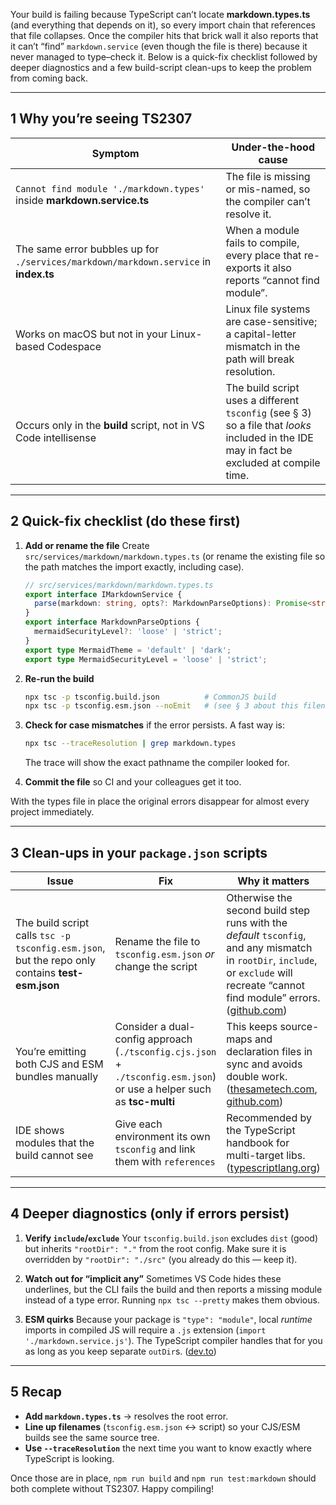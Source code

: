 Your build is failing because TypeScript can’t locate **markdown.types.ts** (and everything that depends on it), so every import chain that references that file collapses. Once the compiler hits that brick wall it also reports that it can’t “find” `markdown.service` (even though the file is there) because it never managed to type–check it. Below is a quick-fix checklist followed by deeper diagnostics and a few build-script clean-ups to keep the problem from coming back.

---

## 1  Why you’re seeing TS2307

| Symptom                                                                              | Under-the-hood cause                                                                                                                        |
| ------------------------------------------------------------------------------------ | ------------------------------------------------------------------------------------------------------------------------------------------- |
| `Cannot find module './markdown.types'` inside **markdown.service.ts**               | The file is missing or mis-named, so the compiler can’t resolve it.                                                                         |
| The same error bubbles up for `./services/markdown/markdown.service` in **index.ts** | When a module fails to compile, every place that re-exports it also reports “cannot find module”.                                           |
| Works on macOS but not in your Linux-based Codespace                                 | Linux file systems are case-sensitive; a capital-letter mismatch in the path will break resolution.                                         |
| Occurs only in the **build** script, not in VS Code intellisense                     | The build script uses a different `tsconfig` (see § 3) so a file that *looks* included in the IDE may in fact be excluded at compile time.  |

---

## 2  Quick-fix checklist (do these first)

1. **Add or rename the file**
   Create `src/services/markdown/markdown.types.ts` (or rename the existing file so the path matches the import exactly, including case).

   ```ts
   // src/services/markdown/markdown.types.ts
   export interface IMarkdownService {
     parse(markdown: string, opts?: MarkdownParseOptions): Promise<string>;
   }
   export interface MarkdownParseOptions {
     mermaidSecurityLevel?: 'loose' | 'strict';
   }
   export type MermaidTheme = 'default' | 'dark';
   export type MermaidSecurityLevel = 'loose' | 'strict';
   ```

2. **Re-run the build**

   ```bash
   npx tsc -p tsconfig.build.json          # CommonJS build
   npx tsc -p tsconfig.esm.json --noEmit   # (see § 3 about this filename)
   ```

3. **Check for case mismatches** if the error persists. A fast way is:

   ```bash
   npx tsc --traceResolution | grep markdown.types
   ```

   The trace will show the exact pathname the compiler looked for.&#x20;

4. **Commit the file** so CI and your colleagues get it too.

With the types file in place the original errors disappear for almost every project immediately.&#x20;

---

## 3  Clean-ups in your `package.json` scripts

| Issue                                                                                           | Fix                                                                                                                   | Why it matters                                                                                                                                                                          |
| ----------------------------------------------------------------------------------------------- | --------------------------------------------------------------------------------------------------------------------- | --------------------------------------------------------------------------------------------------------------------------------------------------------------------------------------- |
| The build script calls `tsc -p tsconfig.esm.json`, but the repo only contains **test-esm.json** | Rename the file to `tsconfig.esm.json` *or* change the script                                                         | Otherwise the second build step runs with the *default* `tsconfig`, and any mismatch in `rootDir`, `include`, or `exclude` will recreate “cannot find module” errors. ([github.com][1]) |
| You’re emitting both CJS and ESM bundles manually                                               | Consider a dual-config approach (`./tsconfig.cjs.json` + `./tsconfig.esm.json`) or use a helper such as **tsc-multi** | This keeps source-maps and declaration files in sync and avoids double work. ([thesametech.com][2], [github.com][3])                                                                    |
| IDE shows modules that the build cannot see                                                     | Give each environment its own `tsconfig` and link them with `references`                                              | Recommended by the TypeScript handbook for multi-target libs. ([typescriptlang.org][4])                                                                                                 |

---

## 4  Deeper diagnostics (only if errors persist)

1. **Verify `include`/`exclude`**
   Your `tsconfig.build.json` excludes `dist` (good) but inherits `"rootDir": "."` from the root config. Make sure it is overridden by `"rootDir": "./src"` (you already do this — keep it).&#x20;

2. **Watch out for “implicit any”**
   Sometimes VS Code hides these underlines, but the CLI fails the build and then reports a missing module instead of a type error. Running `npx tsc --pretty` makes them obvious.&#x20;

3. **ESM quirks**
   Because your package is `"type": "module"`, local *runtime* imports in compiled JS will require a `.js` extension (`import './markdown.service.js'`). The TypeScript compiler handles that for you as long as you keep separate `outDir`s. ([dev.to][5])

---

## 5  Recap

* **Add `markdown.types.ts`** → resolves the root error.
* **Line up filenames** (`tsconfig.esm.json` ↔ script) so your CJS/ESM builds see the same source tree.
* **Use `--traceResolution`** the next time you want to know exactly where TypeScript is looking.

Once those are in place, `npm run build` and `npm run test:markdown` should both complete without TS2307. Happy compiling!

[1]: https://github.com/microsoft/TypeScript/issues/54593 "Dual ESM/CJS emit with tsc #54593 - microsoft/TypeScript - GitHub"
[2]: https://thesametech.com/how-to-build-typescript-project/ "Building TypeScript libraries to ESM and CommonJS - The Same Tech"
[3]: https://github.com/tommy351/tsc-multi "tommy351/tsc-multi: Compile multiple TypeScript projects ... - GitHub"
[4]: https://www.typescriptlang.org/docs/handbook/modules/guides/choosing-compiler-options.html "Documentation - Modules - Choosing Compiler Options - TypeScript"
[5]: https://dev.to/a0viedo/nodejs-typescript-and-esm-it-doesnt-have-to-be-painful-438e "Node.js, TypeScript and ESM: it doesn't have to be painful"
